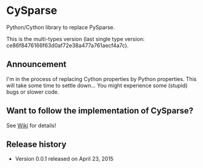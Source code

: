 # CySparse

Python/Cython library to replace PySparse.

This is the multi-types version (last single type version: ce86f8476166f63d0af72e38a477a761aecf4a7c).

## Announcement

I'm in the process of replacing Cython properties by Python properties. This will take some time to settle down...
You might experience some (stupid) bugs or slower code.

## Want to follow the implementation of CySparse?

See [Wiki](https://github.com/Funartech/cysparse/wiki) for details!

## Release history

- Version 0.0.1 released on April 23, 2015


